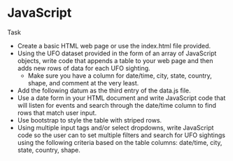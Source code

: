 # JavaScript
Task
* Create a basic HTML web page or use the index.html file provided.
* Using the UFO dataset provided in the form of an array of JavaScript objects, write code that appends a table to your web page and then adds new rows of data for each UFO sighting.
  * Make sure you have a column for date/time, city, state, country, shape, and comment at the very least.
* Add the following datum as the third entry of the data.js file.
* Use a date form in your HTML document and write JavaScript code that will listen for events and search through the date/time column to find rows that match user input.
* Use bootstrap to style the table with striped rows.
* Using multiple input tags and/or select dropdowns, write JavaScript code so the user can to set multiple filters and search for UFO sightings using the following criteria based on the table columns: date/time, city, state, country, shape.
